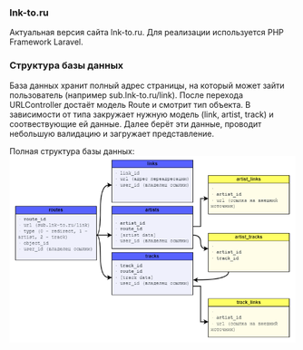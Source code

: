 ### lnk-to.ru
Актуальная версия сайта lnk-to.ru. Для реализации используется PHP Framework Laravel.

### Структура базы данных
База данных хранит полный адрес страницы, на который может зайти пользователь (например sub.lnk-to.ru/link). После перехода URLController достаёт модель Route и смотрит тип объекта. В зависимости от типа закружает нужную модель (link, artist, track) и соотвествующие ей данные. Далее берёт эти данные, проводит небольшую валидацию и загружает представление.

Полная структура базы данных:
<img src="/.github/lnk-to.ru-database.png" alt="database" />

###
